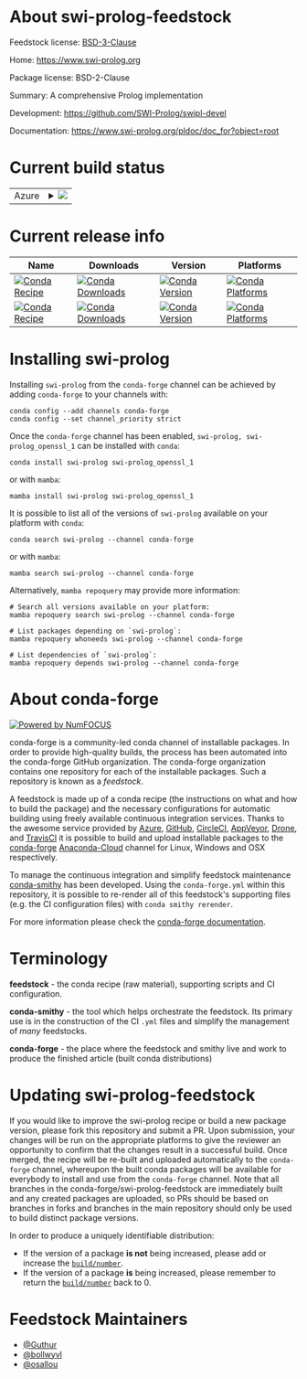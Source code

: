 About swi-prolog-feedstock
==========================

Feedstock license: [BSD-3-Clause](https://github.com/conda-forge/swi-prolog-feedstock/blob/main/LICENSE.txt)

Home: https://www.swi-prolog.org

Package license: BSD-2-Clause

Summary: A comprehensive Prolog implementation

Development: https://github.com/SWI-Prolog/swipl-devel

Documentation: https://www.swi-prolog.org/pldoc/doc_for?object=root

Current build status
====================


<table>
    
  <tr>
    <td>Azure</td>
    <td>
      <details>
        <summary>
          <a href="https://dev.azure.com/conda-forge/feedstock-builds/_build/latest?definitionId=4368&branchName=main">
            <img src="https://dev.azure.com/conda-forge/feedstock-builds/_apis/build/status/swi-prolog-feedstock?branchName=main">
          </a>
        </summary>
        <table>
          <thead><tr><th>Variant</th><th>Status</th></tr></thead>
          <tbody><tr>
              <td>linux_64</td>
              <td>
                <a href="https://dev.azure.com/conda-forge/feedstock-builds/_build/latest?definitionId=4368&branchName=main">
                  <img src="https://dev.azure.com/conda-forge/feedstock-builds/_apis/build/status/swi-prolog-feedstock?branchName=main&jobName=linux&configuration=linux%20linux_64_" alt="variant">
                </a>
              </td>
            </tr>
          </tbody>
        </table>
      </details>
    </td>
  </tr>
</table>

Current release info
====================

| Name | Downloads | Version | Platforms |
| --- | --- | --- | --- |
| [![Conda Recipe](https://img.shields.io/badge/recipe-swi--prolog-green.svg)](https://anaconda.org/conda-forge/swi-prolog) | [![Conda Downloads](https://img.shields.io/conda/dn/conda-forge/swi-prolog.svg)](https://anaconda.org/conda-forge/swi-prolog) | [![Conda Version](https://img.shields.io/conda/vn/conda-forge/swi-prolog.svg)](https://anaconda.org/conda-forge/swi-prolog) | [![Conda Platforms](https://img.shields.io/conda/pn/conda-forge/swi-prolog.svg)](https://anaconda.org/conda-forge/swi-prolog) |
| [![Conda Recipe](https://img.shields.io/badge/recipe-swi--prolog_openssl_1-green.svg)](https://anaconda.org/conda-forge/swi-prolog_openssl_1) | [![Conda Downloads](https://img.shields.io/conda/dn/conda-forge/swi-prolog_openssl_1.svg)](https://anaconda.org/conda-forge/swi-prolog_openssl_1) | [![Conda Version](https://img.shields.io/conda/vn/conda-forge/swi-prolog_openssl_1.svg)](https://anaconda.org/conda-forge/swi-prolog_openssl_1) | [![Conda Platforms](https://img.shields.io/conda/pn/conda-forge/swi-prolog_openssl_1.svg)](https://anaconda.org/conda-forge/swi-prolog_openssl_1) |

Installing swi-prolog
=====================

Installing `swi-prolog` from the `conda-forge` channel can be achieved by adding `conda-forge` to your channels with:

```
conda config --add channels conda-forge
conda config --set channel_priority strict
```

Once the `conda-forge` channel has been enabled, `swi-prolog, swi-prolog_openssl_1` can be installed with `conda`:

```
conda install swi-prolog swi-prolog_openssl_1
```

or with `mamba`:

```
mamba install swi-prolog swi-prolog_openssl_1
```

It is possible to list all of the versions of `swi-prolog` available on your platform with `conda`:

```
conda search swi-prolog --channel conda-forge
```

or with `mamba`:

```
mamba search swi-prolog --channel conda-forge
```

Alternatively, `mamba repoquery` may provide more information:

```
# Search all versions available on your platform:
mamba repoquery search swi-prolog --channel conda-forge

# List packages depending on `swi-prolog`:
mamba repoquery whoneeds swi-prolog --channel conda-forge

# List dependencies of `swi-prolog`:
mamba repoquery depends swi-prolog --channel conda-forge
```


About conda-forge
=================

[![Powered by
NumFOCUS](https://img.shields.io/badge/powered%20by-NumFOCUS-orange.svg?style=flat&colorA=E1523D&colorB=007D8A)](https://numfocus.org)

conda-forge is a community-led conda channel of installable packages.
In order to provide high-quality builds, the process has been automated into the
conda-forge GitHub organization. The conda-forge organization contains one repository
for each of the installable packages. Such a repository is known as a *feedstock*.

A feedstock is made up of a conda recipe (the instructions on what and how to build
the package) and the necessary configurations for automatic building using freely
available continuous integration services. Thanks to the awesome service provided by
[Azure](https://azure.microsoft.com/en-us/services/devops/), [GitHub](https://github.com/),
[CircleCI](https://circleci.com/), [AppVeyor](https://www.appveyor.com/),
[Drone](https://cloud.drone.io/welcome), and [TravisCI](https://travis-ci.com/)
it is possible to build and upload installable packages to the
[conda-forge](https://anaconda.org/conda-forge) [Anaconda-Cloud](https://anaconda.org/)
channel for Linux, Windows and OSX respectively.

To manage the continuous integration and simplify feedstock maintenance
[conda-smithy](https://github.com/conda-forge/conda-smithy) has been developed.
Using the ``conda-forge.yml`` within this repository, it is possible to re-render all of
this feedstock's supporting files (e.g. the CI configuration files) with ``conda smithy rerender``.

For more information please check the [conda-forge documentation](https://conda-forge.org/docs/).

Terminology
===========

**feedstock** - the conda recipe (raw material), supporting scripts and CI configuration.

**conda-smithy** - the tool which helps orchestrate the feedstock.
                   Its primary use is in the construction of the CI ``.yml`` files
                   and simplify the management of *many* feedstocks.

**conda-forge** - the place where the feedstock and smithy live and work to
                  produce the finished article (built conda distributions)


Updating swi-prolog-feedstock
=============================

If you would like to improve the swi-prolog recipe or build a new
package version, please fork this repository and submit a PR. Upon submission,
your changes will be run on the appropriate platforms to give the reviewer an
opportunity to confirm that the changes result in a successful build. Once
merged, the recipe will be re-built and uploaded automatically to the
`conda-forge` channel, whereupon the built conda packages will be available for
everybody to install and use from the `conda-forge` channel.
Note that all branches in the conda-forge/swi-prolog-feedstock are
immediately built and any created packages are uploaded, so PRs should be based
on branches in forks and branches in the main repository should only be used to
build distinct package versions.

In order to produce a uniquely identifiable distribution:
 * If the version of a package **is not** being increased, please add or increase
   the [``build/number``](https://docs.conda.io/projects/conda-build/en/latest/resources/define-metadata.html#build-number-and-string).
 * If the version of a package **is** being increased, please remember to return
   the [``build/number``](https://docs.conda.io/projects/conda-build/en/latest/resources/define-metadata.html#build-number-and-string)
   back to 0.

Feedstock Maintainers
=====================

* [@Guthur](https://github.com/Guthur/)
* [@bollwyvl](https://github.com/bollwyvl/)
* [@osallou](https://github.com/osallou/)

